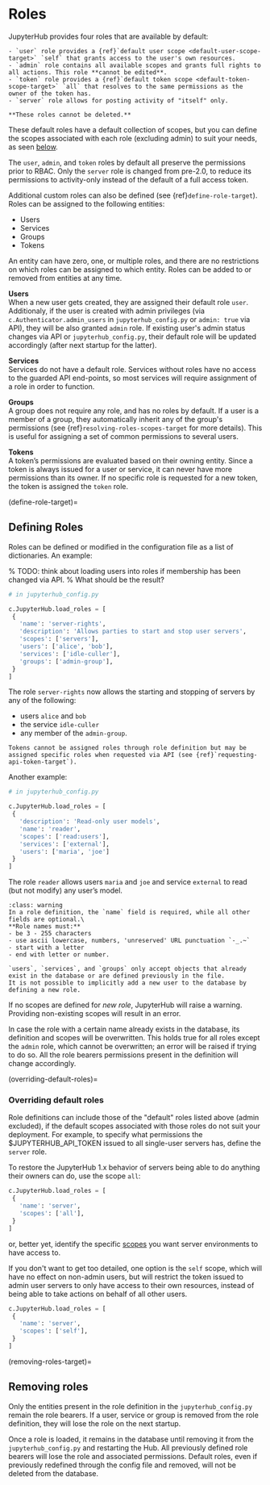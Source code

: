 # Roles

JupyterHub provides four roles that are available by default:

```{admonition} **Default roles**
- `user` role provides a {ref}`default user scope <default-user-scope-target>` `self` that grants access to the user's own resources.
- `admin` role contains all available scopes and grants full rights to all actions. This role **cannot be edited**.
- `token` role provides a {ref}`default token scope <default-token-scope-target>` `all` that resolves to the same permissions as the owner of the token has.
- `server` role allows for posting activity of "itself" only.

**These roles cannot be deleted.**
```

These default roles have a default collection of scopes,
but you can define the scopes associated with each role (excluding admin) to suit your needs,
as seen [below](overriding-default-roles).

The `user`, `admin`, and `token` roles by default all preserve the permissions prior to RBAC.
Only the `server` role is changed from pre-2.0, to reduce its permissions to activity-only
instead of the default of a full access token.

Additional custom roles can also be defined (see {ref}`define-role-target`).
Roles can be assigned to the following entities:

- Users
- Services
- Groups
- Tokens

An entity can have zero, one, or multiple roles, and there are no restrictions on which roles can be assigned to which entity. Roles can be added to or removed from entities at any time.

**Users** \
When a new user gets created, they are assigned their default role `user`. Additionaly, if the user is created with admin privileges (via `c.Authenticator.admin_users` in `jupyterhub_config.py` or `admin: true` via API), they will be also granted `admin` role. If existing user's admin status changes via API or `jupyterhub_config.py`, their default role will be updated accordingly (after next startup for the latter).

**Services** \
Services do not have a default role. Services without roles have no access to the guarded API end-points, so most services will require assignment of a role in order to function.

**Groups** \
A group does not require any role, and has no roles by default. If a user is a member of a group, they automatically inherit any of the group's permissions (see {ref}`resolving-roles-scopes-target` for more details). This is useful for assigning a set of common permissions to several users.

**Tokens** \
A token’s permissions are evaluated based on their owning entity. Since a token is always issued for a user or service, it can never have more permissions than its owner. If no specific role is requested for a new token, the token is assigned the `token` role.

(define-role-target)=

## Defining Roles

Roles can be defined or modified in the configuration file as a list of dictionaries. An example:

% TODO: think about loading users into roles if membership has been changed via API.
% What should be the result?

```python
# in jupyterhub_config.py

c.JupyterHub.load_roles = [
 {
   'name': 'server-rights',
   'description': 'Allows parties to start and stop user servers',
   'scopes': ['servers'],
   'users': ['alice', 'bob'],
   'services': ['idle-culler'],
   'groups': ['admin-group'],
 }
]
```

The role `server-rights` now allows the starting and stopping of servers by any of the following:

- users `alice` and `bob`
- the service `idle-culler`
- any member of the `admin-group`.

```{attention}
Tokens cannot be assigned roles through role definition but may be assigned specific roles when requested via API (see {ref}`requesting-api-token-target`).
```

Another example:

```python
# in jupyterhub_config.py

c.JupyterHub.load_roles = [
 {
   'description': 'Read-only user models',
   'name': 'reader',
   'scopes': ['read:users'],
   'services': ['external'],
   'users': ['maria', 'joe']
 }
]
```

The role `reader` allows users `maria` and `joe` and service `external` to read (but not modify) any user’s model.

```{admonition} Requirements
:class: warning
In a role definition, the `name` field is required, while all other fields are optional.\
**Role names must:**
- be 3 - 255 characters
- use ascii lowercase, numbers, 'unreserved' URL punctuation `-_.~`
- start with a letter
- end with letter or number.

`users`, `services`, and `groups` only accept objects that already exist in the database or are defined previously in the file.
It is not possible to implicitly add a new user to the database by defining a new role.
```

If no scopes are defined for _new role_, JupyterHub will raise a warning. Providing non-existing scopes will result in an error.

In case the role with a certain name already exists in the database, its definition and scopes will be overwritten. This holds true for all roles except the `admin` role, which cannot be overwritten; an error will be raised if trying to do so. All the role bearers permissions present in the definition will change accordingly.

(overriding-default-roles)=

### Overriding default roles

Role definitions can include those of the "default" roles listed above (admin excluded),
if the default scopes associated with those roles do not suit your deployment.
For example, to specify what permissions the $JUPYTERHUB_API_TOKEN issued to all single-user servers
has,
define the `server` role.

To restore the JupyterHub 1.x behavior of servers being able to do anything their owners can do,
use the scope `all`:

```python
c.JupyterHub.load_roles = [
 {
   'name': 'server',
   'scopes': ['all'],
 }
]
```

or, better yet, identify the specific [scopes][] you want server environments to have access to.

[scopes]: available-scopes-target

If you don't want to get too detailed,
one option is the `self` scope,
which will have no effect on non-admin users,
but will restrict the token issued to admin user servers to only have access to their own resources,
instead of being able to take actions on behalf of all other users.

```python
c.JupyterHub.load_roles = [
 {
   'name': 'server',
   'scopes': ['self'],
 }
]
```

(removing-roles-target)=

## Removing roles

Only the entities present in the role definition in the `jupyterhub_config.py` remain the role bearers. If a user, service or group is removed from the role definition, they will lose the role on the next startup.

Once a role is loaded, it remains in the database until removing it from the `jupyterhub_config.py` and restarting the Hub. All previously defined role bearers will lose the role and associated permissions. Default roles, even if previously redefined through the config file and removed, will not be deleted from the database.
